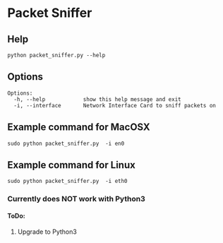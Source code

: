 # Packet Sniffer

## Help
```
python packet_sniffer.py --help
```

## Options
```
Options:
  -h, --help            show this help message and exit
  -i, --interface		Network Interface Card to sniff packets on
```

## Example command for MacOSX
```
sudo python packet_sniffer.py  -i en0
```

## Example command for Linux
```
sudo python packet_sniffer.py  -i eth0
```

### Currently does NOT work with Python3

#### ToDo:
1. Upgrade to Python3